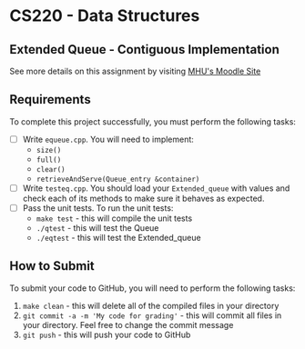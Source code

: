 # CS220 - Data Structures

## Extended Queue - Contiguous Implementation
See more details on this assignment by visiting [MHU's Moodle Site](https://moodle.mhu.edu/)

## Requirements
To complete this project successfully, you must perform the following tasks:
- [ ] Write `equeue.cpp`. You will need to implement:
  - `size()`
  - `full()`
  - `clear()`
  - `retrieveAndServe(Queue_entry &container)`
- [ ] Write `testeq.cpp`. You should load your `Extended_queue` with values and check each of its methods to make sure it behaves as expected.
- [ ] Pass the unit tests. To run the unit tests:
  - `make test` - this will compile the unit tests
  - `./qtest` - this will test the Queue
  - `./eqtest` - this will test the Extended_queue

## How to Submit
To submit your code to GitHub, you will need to perform the following tasks:
1. `make clean` - this will delete all of the compiled files in your directory
1. `git commit -a -m 'My code for grading'` - this will commit all files in your directory. Feel free to change the commit message
1. `git push` - this will push your code to GitHub
  
  
